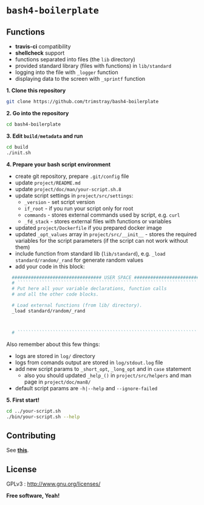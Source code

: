 # `bash4-boilerplate`

## Functions

- **travis-ci** compatibility
- **shellcheck** support
- functions separated into files (the `lib` directory)
- provided standard library (files with functions) in `lib/standard`
- logging into the file with `_logger` function
- displaying data to the screen with `_sprintf` function

**1. Clone this repository**

```bash
git clone https://github.com/trimstray/bash4-boilerplate
```

**2. Go into the repository**

```bash
cd bash4-boilerplate
```

**3. Edit `build/metadata` and run**

```bash
cd build
./init.sh
```

**4. Prepare your bash script environment**

- create git repository, prepare `.git/config` file
- update `project/README.md`
- update `project/doc/man/your-script.sh.8`
- update script settings in `project/src/settings`:
    - `_version` - set script version
    - `if_root` - if you run your script only for root
    - `commands` - stores external commands used by script, e.g. `curl`
    - `_fd_stack` - stores external files with functions or variables
- updated `project/Dockerfile` if you prepared docker image
- updated `_opt_values` array in `project/src/__init__` - stores the required variables for the script parameters (if the script can not work without them)
- include function from standard lib (`lib/standard`), e.g. `_load standard/random/_rand` for generate random values
- add your code in this block:
```bash
  ################################# USER SPACE #################################
  # ````````````````````````````````````````````````````````````````````````````
  # Put here all your variable declarations, function calls
  # and all the other code blocks.

  # Load external functions (from lib/ directory).
  _load standard/random/_rand



  # ````````````````````````````````````````````````````````````````````````````
```

Also remember about this few things:

- logs are stored in `log/` directory
- logs from comands output are stored in `log/stdout.log` file
- add new script params to `_short_opt`, `_long_opt` and in `case` statement
    - also you should updated `_help_()` in `project/src/helpers` and man page in `project/doc/man8/`
- default script params are `-h|--help` and `--ignore-failed`

**5. First start!**

```bash
cd ../your-script.sh
./bin/your-script.sh --help
```

## Contributing

See **[this](CONTRIBUTING.md)**.

## License

GPLv3 : <http://www.gnu.org/licenses/>

**Free software, Yeah!**
